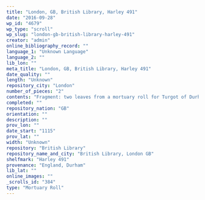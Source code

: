 ```yaml
---
title: "London, GB, British Library, Harley 491"
date: "2016-09-28"
wp_id: "4679"
wp_type: "scroll"
wp_slug: "london-gb-british-library-harley-491"
creator: "admin"
online_bibliography_record: ""
language_1: "Unknown Language"
language_2: ""
lib_lon: ""
meta_title: "London, GB, British Library, Harley 491"
date_quality: ""
length: "Unknown"
repository_city: "London"
number_of_pieces: "2"
contents: "Fragment: two leaves from a mortuary roll for Turgot of Durham, datable to 1115-1117 (ff. 47-48v)."
completed: ""
repository_nation: "GB"
orientation: ""
description: ""
prov_lon: ""
date_start: "1115"
prov_lat: ""
width: "Unknown"
repository: "British Library"
repository_name_and_city: "British Library, London GB"
shelfmark: "Harley 491"
provenance: "England, Durham"
lib_lat: ""
online_images: ""
_scrolls_id: "384"
type: "Mortuary Roll"
---
```



